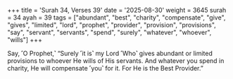 +++
title = 'Surah 34, Verses 39'
date = '2025-08-30'
weight = 3645
surah = 34
ayah = 39
tags = ["abundant", "best", "charity", "compensate", "give", "gives", "limited", "lord", "prophet", "provider", "provision", "provisions", "say", "servant", "servants", "spend", "surely", "whatever", "whoever", "wills"]
+++

Say, ˹O Prophet,˺ “Surely ˹it is˺ my Lord ˹Who˺ gives abundant or limited provisions to whoever He wills of His servants. And whatever you spend in charity, He will compensate ˹you˺ for it. For He is the Best Provider.”